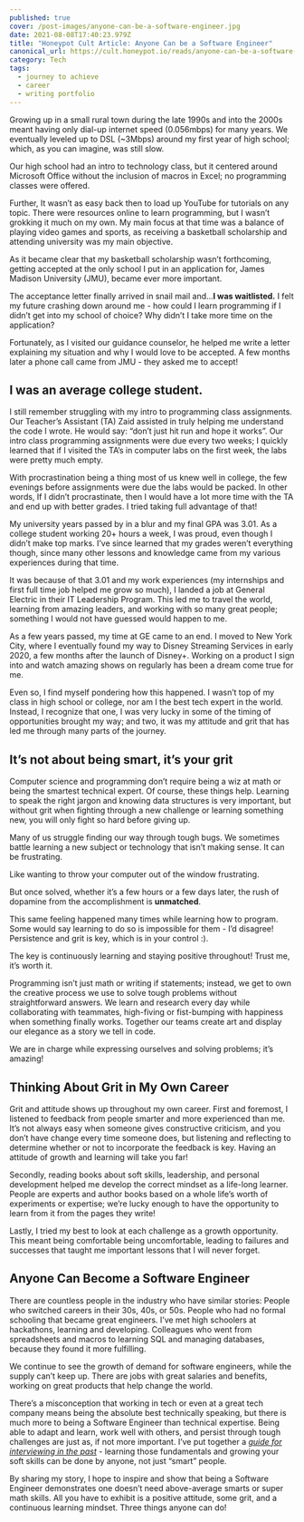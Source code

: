 ```yaml
---
published: true
cover: /post-images/anyone-can-be-a-software-engineer.jpg
date: 2021-08-08T17:40:23.979Z
title: "Honeypot Cult Article: Anyone Can be a Software Engineer"
canonical_url: https://cult.honeypot.io/reads/anyone-can-be-a-software-engineer/
category: Tech
tags:
  - journey to achieve
  - career
  - writing portfolio
---
```

Growing up in a small rural town during the late 1990s and into the 2000s meant having only dial-up internet speed (0.056mbps) for many years. We eventually leveled up to DSL (~3Mbps) around my first year of high school; which, as you can imagine, was still slow.

Our high school had an intro to technology class, but it centered around Microsoft Office without the inclusion of macros in Excel; no programming classes were offered.

Further, It wasn’t as easy back then to load up YouTube for tutorials on any topic. There were resources online to learn programming, but I wasn’t grokking it much on my own. My main focus at that time was a balance of playing video games and sports, as receiving a basketball scholarship and attending university was my main objective.

As it became clear that my basketball scholarship wasn’t forthcoming, getting accepted at the only school I put in an application for, James Madison University (JMU), became ever more important.

The acceptance letter finally arrived in snail mail and…**I was waitlisted.** I felt my future crashing down around me - how could I learn programming if I didn’t get into my school of choice? Why didn’t I take more time on the application?

Fortunately, as I visited our guidance counselor, he helped me write a letter explaining my situation and why I would love to be accepted. A few months later a phone call came from JMU - they asked me to accept!

## **I was an average college student.**

I still remember struggling with my intro to programming class assignments. Our Teacher’s Assistant (TA) Zaid assisted in truly helping me understand the code I wrote. He would say: “don’t just hit run and hope it works”. Our intro class programming assignments were due every two weeks; I quickly learned that if I visited the TA’s in computer labs on the first week, the labs were pretty much empty.

With procrastination being a thing most of us knew well in college, the few evenings before assignments were due the labs would be packed. In other words, If I didn’t procrastinate, then I would have a lot more time with the TA and end up with better grades. I tried taking full advantage of that!

My university years passed by in a blur and my final GPA was 3.01. As a college student working 20+ hours a week, I was proud, even though I didn’t make top marks. I’ve since learned that my grades weren’t everything though, since many other lessons and knowledge came from my various experiences during that time.

It was because of that 3.01 and my work experiences (my internships and first full time job helped me grow so much), I landed a job at General Electric in their IT Leadership Program. This led me to travel the world, learning from amazing leaders, and working with so many great people; something I would not have guessed would happen to me.

As a few years passed, my time at GE came to an end. I moved to New York City, where I eventually found my way to Disney Streaming Services in early 2020, a few months after the launch of Disney+. Working on a product I sign into and watch amazing shows on regularly has been a dream come true for me.

Even so, I find myself pondering how this happened. I wasn’t top of my class in high school or college, nor am I the best tech expert in the world. Instead, I recognize that one, I was very lucky in some of the timing of opportunities brought my way; and two, it was my attitude and grit that has led me through many parts of the journey.

## It’s not about being smart, it’s your grit

Computer science and programming don’t require being a wiz at math or being the smartest technical expert. Of course, these things help. Learning to speak the right jargon and knowing data structures is very important, but without grit when fighting through a new challenge or learning something new, you will only fight so hard before giving up.

Many of us struggle finding our way through tough bugs. We sometimes battle learning a new subject or technology that isn’t making sense. It can be frustrating.

Like wanting to throw your computer out of the window frustrating.

But once solved, whether it’s a few hours or a few days later, the rush of dopamine from the accomplishment is **unmatched**.

This same feeling happened many times while learning how to program. Some would say learning to do so is impossible for them - I’d disagree! Persistence and grit is key, which is in your control :).

The key is continuously learning and staying positive throughout! Trust me, it’s worth it.

Programming isn’t just math or writing if statements; instead, we get to own the creative process we use to solve tough problems without straightforward answers. We learn and research every day while collaborating with teammates, high-fiving or fist-bumping with happiness when something finally works. Together our teams create art and display our elegance as a story we tell in code.

We are in charge while expressing ourselves and solving problems; it’s amazing!

## **Thinking About Grit in My Own Career**

Grit and attitude shows up throughout my own career. First and foremost, I listened to feedback from people smarter and more experienced than me. It’s not always easy when someone gives constructive criticism, and you don’t have change every time someone does, but listening and reflecting to determine whether or not to incorporate the feedback is key. Having an attitude of growth and learning will take you far!

Secondly, reading books about soft skills, leadership, and personal development helped me develop the correct mindset as a life-long learner. People are experts and author books based on a whole life’s worth of experiments or expertise; we’re lucky enough to have the opportunity to learn from it from the pages they write!

Lastly, I tried my best to look at each challenge as a growth opportunity. This meant being comfortable being uncomfortable, leading to failures and successes that taught me important lessons that I will never forget.

## Anyone Can Become a Software Engineer

There are countless people in the industry who have similar stories: People who switched careers in their 30s, 40s, or 50s. People who had no formal schooling that became great engineers. I’ve met high schoolers at hackathons, learning and developing. Colleagues who went from spreadsheets and macros to learning SQL and managing databases, because they found it more fulfilling.

We continue to see the growth of demand for software engineers, while the supply can’t keep up. There are jobs with great salaries and benefits, working on great products that help change the world.

There’s a misconception that working in tech or even at a great tech company means being the absolute best technically speaking, but there is much more to being a Software Engineer than technical expertise. Being able to adapt and learn, work well with others, and persist through tough challenges are just as, if not more important. I’ve put together a *[guide for interviewing in the past](https://cult.honeypot.io/reads/ultimate-guide-to-tech-interviews)* - learning those fundamentals and growing your soft skills can be done by anyone, not just “smart” people.

By sharing my story, I hope to inspire and show that being a Software Engineer demonstrates one doesn’t need above-average smarts or super math skills. All you have to exhibit is a positive attitude, some grit, and a continuous learning mindset. Three things anyone can do!
